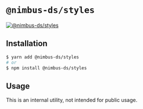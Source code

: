 # `@nimbus-ds/styles`

[![@nimbus-ds/styles](https://img.shields.io/npm/v/@nimbus-ds/styles?label=%40nimbus-ds%2Fstyles)](https://www.npmjs.com/package/@nimbus-ds/styles)

## Installation

```sh
$ yarn add @nimbus-ds/styles
# or
$ npm install @nimbus-ds/styles
```

## Usage

This is an internal utility, not intended for public usage.
